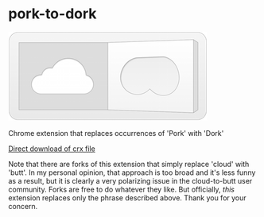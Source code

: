 pork-to-dork
=============

![](logo.png)

Chrome extension that replaces occurrences of 'Pork' with 'Dork'

[Direct download of crx file](https://github.com/randompixels/pork-to-dork/blob/master/pork-to-dork.crx?raw=true)

Note that there are forks of this extension that simply replace 'cloud' with 'butt'.
In my personal opinion, that approach is too broad and it's less funny as a result, but it is clearly a very
polarizing issue in the cloud-to-butt user community.  Forks are free to do whatever they like.  But officially, _this_ extension replaces only the phrase described above. Thank you for your concern.
